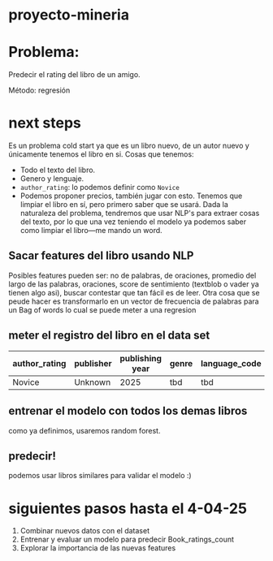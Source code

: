 # proyecto-mineria

# Problema: 
Predecir el rating del libro de un amigo.

Método: regresión 

# next steps 
Es un problema cold start ya que es un libro nuevo, de un autor nuevo y únicamente tenemos el libro en si. 
Cosas que tenemos: 
- Todo el texto del libro. 
- Genero y lenguaje.
- `author_rating`: lo podemos definir como `Novice`
- Podemos proponer precios, también jugar con esto.
Tenemos que limpiar el libro en sí, pero primero saber que se usará. Dada la naturaleza del problema, tendremos que usar NLP's para extraer cosas del texto, por lo que una vez teniendo el modelo ya podemos saber como limpiar el libro—me mando un word.
## Sacar features del libro usando NLP
Posibles features pueden ser: no de palabras, de oraciones, promedio del largo de las palabras, oraciones, score de sentimiento (textblob o vader ya tienen algo asi), buscar contestar que tan fácil es de leer.
Otra cosa que se peude hacer es transformarlo en un vector de frecuencia de palabras para un Bag of words lo cual se puede meter a una regresion 
## meter el registro del libro en el data set

| author_rating | publisher | publishing year | genre | language_code | sale_price | demas |
| ------------- | --------- | --------------- | ----- | ------------- | ---------- | ----- |
| Novice        | Unknown   | 2025            | tbd   | tbd           | tbd        | NaN   |
## entrenar el modelo con todos los demas libros
como ya definimos, usaremos random forest.
## predecir! 
podemos usar libros similares para validar el modelo :) 

# siguientes pasos hasta el 4-04-25

1. Combinar nuevos datos con el dataset 
2. Entrenar y evaluar un modelo para predecir Book_ratings_count
3. Explorar la importancia de las nuevas features